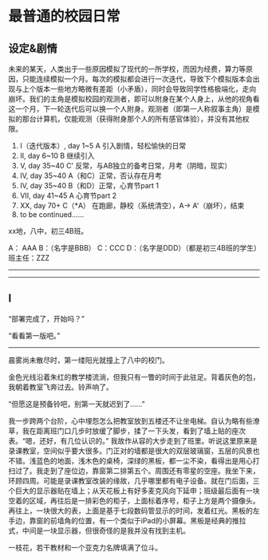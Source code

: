 # 最普通的校园日常

## 设定&剧情

未来的某天，人类出于一些原因模拟了现代的一所学校，而因为经费，算力等原因，只能连续模拟一个月。每次的模拟都会进行一次迭代，导致下个模拟版本会出现与上个版本一些地方略微有差距（小矛盾），同时会导致同学性格极端化，走向崩坏。我们的主角是模拟校园的观测者，即可以附身在某个人身上，从他的视角看这一个月，下一轮迭代后可以换一个人附身。观测者（即第一人称叙事主角）是模拟的那台计算机，仅能观测（获得附身那个人的所有感官体验），并没有其他权限。

1. Ⅰ（迭代版本）, day 1~5 A 引入剧情，轻松愉快的日常
2. Ⅱ, day 6~10 B 继续引入
3. Ⅴ, day 35~40 C' 反常，与AB独立的备考日常，月考（阴暗，现实）
4. Ⅳ, day 35~40 A（和C）正常，否认存在月考
5. Ⅳ, day 35~40 B（和D）正常，心育节part 1
6. Ⅶ, day 41~45 A 心育节part 2
7. ⅩⅩ, day 70+ C（*A） 在跑廊，静校（系统清空），A-> A'（崩坏），结束
8. to be continued……

xx地，八中，初三4B班。 

A： AAA  B：（名字是BBB）  C：CCC  D：（名字是DDD）（都是初三4B班的学生）班主任：ZZZ

---

---

## Ⅰ

“部署完成了，开始吗？”

“看看第一版吧。”

---

晨雾尚未散尽时，第一缕阳光就撞上了八中的校门。

金色光线沿着朱红的教学楼流淌，但我只有一瞥的时间于此驻足。背着灰色的包，我朝着教室飞奔过去。铃声响了。

“但愿这是预备铃吧，别第一天就迟到了……”

我一步跨两个台阶，心中埋怨怎么把教室放到五楼还不让坐电梯。自认为略有些潦草，我在距离班门口几步时放缓了脚步，揉了一下头发，看到了墙上贴的座次表。“嗯，还好，有几位认识的。” 我故作从容的大步走到了班里。听说这里原来是录课教室，空间似乎要大很多。门正对的墙都是很大的双层玻璃窗，五层的风景也不错。浅蓝色的地面，浅木色的桌椅，深绿的黑板，都一尘不染，看得出是用心打扫过了。我走到了座位边，靠窗第二排第五个。周围还有零星的空座。我坐下来，环顾四周。可能是录课教室改装的缘故，几乎哪里都有电子设备。就在门后面，三个巨大的显示器贴在墙上；从天花板上有好多麦克风向下延申；班级最后面有一块空着的区域，再往后是一排彩色的柜子，上面标着序号，柜子上方是两个摄像头。再往上，一块很大的表，上面是基于七段数码管显示的时间，发着红光。黑板的左手边，靠窗的前墙角的位置，有一个类似于iPad的小屏幕。黑板是经典的推拉式，中间是一块显示器，但很奇怪的是我并没有找到主机。

一枝花，若干教材和一个亚克力名牌填满了位斗。

